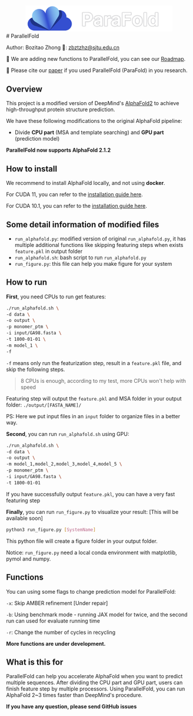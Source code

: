 <div align=center>
<img src="./docs/parafoldlogo.png" width="400" >
</div>
# ParallelFold

Author: Bozitao Zhong :postbox:: zbztzhz@sjtu.edu.cn

:station: We are adding new functions to ParallelFold, you can see our [Roadmap](https://trello.com/b/sAqBIxBC/parallelfold).

:bookmark_tabs: Please cite our [paper](https://arxiv.org/abs/2111.06340) if you used ParallelFold (ParaFold) in you research. 

## Overview

This project is a modified version of DeepMind's [AlphaFold2](https://github.com/deepmind/alphafold) to achieve high-throughput protein structure prediction. 

We have these following modifications to the original AlphaFold pipeline:

- Divide **CPU part** (MSA and template searching) and **GPU part** (prediction model)

**ParallelFold now supports AlphaFold 2.1.2**



## How to install 

We recommend to install AlphaFold locally, and not using **docker**.

For CUDA 11, you can refer to the [installation guide here](./docs/install.md).

For CUDA 10.1, you can refer to the [installation guide here](./docs/install_cuda10.md).



## Some detail information of modified files

- `run_alphafold.py`: modified version of original `run_alphafold.py`, it has multiple additional functions like skipping featuring steps when exists `feature.pkl` in output folder
- `run_alphafold.sh`: bash script to run `run_alphafold.py`
- `run_figure.py`: this file can help you make figure for your system



## How to run

**First**, you need CPUs to run get features:

```bash
./run_alphafold.sh \
-d data \
-o output \
-p monomer_ptm \
-i input/GA98.fasta \
-t 1800-01-01 \
-m model_1 \
-f

```

`-f` means only run the featurization step, result in a `feature.pkl` file, and skip the following steps.

>  8 CPUs is enough, according to my test, more CPUs won't help with speed

Featuring step will output the `feature.pkl`  and MSA folder in your output folder: `./output/[FASTA_NAME]/`

PS: Here we put input files in an `input` folder to organize files in a better way.



**Second**, you can run `run_alphafold.sh` using GPU:

```bash
./run_alphafold.sh \
-d data \
-o output \
-m model_1,model_2,model_3,model_4,model_5 \
-p monomer_ptm \
-i input/GA98.fasta \
-t 1800-01-01 

```

If you have successfully output `feature.pkl`, you can have a very fast featuring step



**Finally**, you can run `run_figure.py` to visualize your result: [This will be available soon]

```bash
python3 run_figure.py [SystemName]
```

This python file will create a figure folder in your output folder.

Notice: `run_figure.py` need a local conda environment with matplotlib, pymol and numpy.



## Functions

You can using some flags to change prediction model for ParallelFold:

`-x`: Skip AMBER refinement [Under repair]

`-b`: Using benchmark mode - running JAX model for twice, and the second run can used for evaluate running time

`-r`: Change the number of cycles in recycling

**More functions are under development.**



## What is this for

ParallelFold can help you accelerate AlphaFold when you want to predict multiple sequences. After dividing the CPU part and GPU part, users can finish feature step by multiple processors. Using ParallelFold, you can run AlphaFold 2~3 times faster than DeepMind's procedure. 

**If you have any question, please send GitHub issues**







